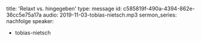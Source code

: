 title: 'Relaxt vs. hingegeben'
type: message
id: c585819f-490a-4394-862e-36cc5e75a17a
audio: 2019-11-03-tobias-nietsch.mp3
sermon_series: nachfolge
speaker:
  - tobias-nietsch
